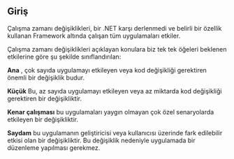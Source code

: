 ## <a name="introduction"></a>Giriş
Çalışma zamanı değişiklikleri, bir .NET karşı derlenmedi ve belirli bir özellik kullanan Framework altında çalışan tüm uygulamaları etkiler.

Çalışma zamanı değişiklikleri açıklayan konulara biz tek tek öğeleri beklenen etkilerine göre şu şekilde sınıflandırılan:

**Ana** , çok sayıda uygulamayı etkileyen veya kod değişikliği gerektiren önemli bir değişiklik budur.

**Küçük** Bu, az sayıda uygulamayı etkileyen veya az miktarda kod değişikliği gerektiren bir değişikliktir.

**Kenar çalışması** bu uygulamaları yaygın olmayan çok özel senaryolarda etkileyen bir değişikliktir.

**Saydam** bu uygulamanın geliştiricisi veya kullanıcısı üzerinde fark edilebilir etkisi olan bir değişikliktir. Bu değişiklik nedeniyle uygulamada bir düzenleme yapılması gerekmez.
